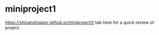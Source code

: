 # miniproject1

 https://shivanshujajor.github.io/miniproject1/  tab here for a quick review of project.
